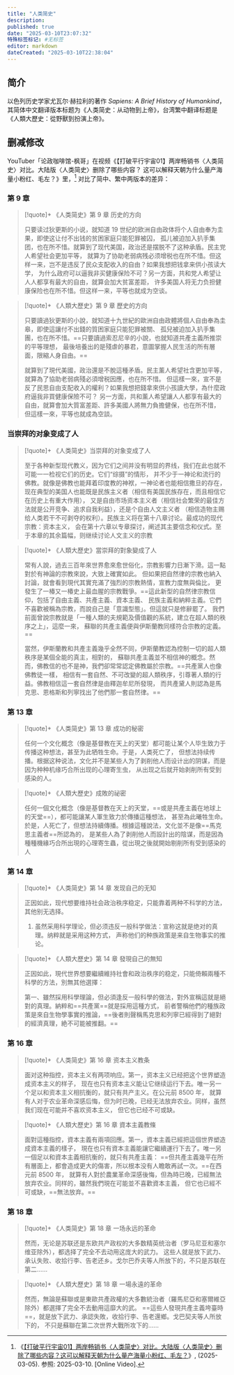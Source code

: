 ```yaml
---
title: "人类简史"
description:
published: true
date: "2025-03-10T23:07:32"
特殊标签标记: #无标签
editor: markdown
dateCreated: "2025-03-10T22:38:04"
---
```


## 简介

以色列历史学家尤瓦尔·赫拉利的著作 _Sapiens: A Brief History of Humankind_，
其简体中文翻译版本标题为《人类简史：从动物到上帝》，台湾繁中翻译标题是《人類大歷史：從野獸到扮演上帝》。

## 删减修改

YouTuber「论政咖啡馆-枫哥」在视频《【打破平行宇宙01】两岸畅销书〈人类简史〉对比。大陆版〈人类简史〉删除了哪些内容？
这可以解释天朝为什么量产海量小粉红、毛左？》里，[^eYAqA] 对比了简中、繁中两版本的差异：

[^eYAqA]: 《[【打破平行宇宙01】两岸畅销书〈人类简史〉对比。大陆版〈人类简史〉删除了哪些内容？这可以解释天朝为什么量产海量小粉红、毛左？](https://www.youtube.com/watch?v=inGDsbeYAqA)》, (2025-03-05). 参照: 2025-03-10. [Online Video].

### 第 9 章

> [!quote]+ 《人类简史》第 9 章 历史的方向
>
> 只要读过狄更斯的小说，就知道 19 世纪的欧洲自由政体将个人自由奉为圭果，即使这让付不出钱的贫困家庭只能犯罪被囚，
> 孤儿被迫加入扒手集团，也在所不惜。就算到了现代美国，政治还是摆脱不了这种承盾。民主党人希望社会更加平等，
> 就算为了协助老弱病残必须增税也在所不惜。但这样一来，岂不是违反了民众支配收入的自由？如果我想把钱拿来供小孩读大学，
> 为什么政府可以逼我非买健康保险不可？另一方面，共和党人希望让人人都享有最大的自由，就算会加大贫富差距，
> 许多美国人将无力负担健康保险也在所不惜。但这样一来，平等也就成为空谈。

> [!quote]+ 《人類大歷史》第 9 章 歷史的方向
>
> 只要讀過狄更斯的小說，就知道十九世紀的歐洲自由政體將個人自由奉為圭皋，即使這讓付不出錢的質困家庭只能犯罪被關、
> 孤兒被迫加入扒手集團，也在所不惜。==只要讀過索忍尼辛的小說，也就知道共產主義所推崇的平等理想，
> 最後培養出的是殘虐的暴君，意圖掌握人民生活的所有層面，限縮人身自由。==
>
> 就算到了現代美國，政治還是不脫這種矛盾。民主薰人希望社含更加平等，就算為了協助老弱病殘必須增税因應，也在所不惜。
> 但這樣一來，宣不是反了民思自由支配收入的權利？如果我想把錢拿來供小孩讀大學，為什麼政府逼我非買健康保險不可？
> 另一方面，共和薰人希望讓人人都享有最大的自由，就算會加大質富差距、許多美國人將無力負擔健保，也在所不惜，
> 但這樣一來，平等也就成為空談​​。

### 当崇拜的对象变成了人

> [!quote]+ 《人类简史》当崇拜的对象变成了人
>
> 至于各种新型现代教义，因为它们之间并没有明显的界线，我们在此也就不可能一一检视它们的历史。它们“综摄”的情形，
> 并不少于一神论和流行的佛教。就像是佛教也能拜着印度教的神袱，一神论者也能相信撒旦的存在，
> 现在典型的美国人也能既是民族主义者（相信有美国民族存在，而且相信它在历史上有重大作用），
> 又是自由市场资本主义者（相信社会繁荣的最佳方法就是公开竞争、追求自我利益），还是个自由人文主义者
> （相信造物主赐给人类若干不可剥夺的权利）。民族主义将在第十八章讨论。最成功的现代宗教：资本主义，
> 会在第十六章以专章探讨，阐述其主要信念和仪式。至于本章的其余篇幅，则继续讨论人文主义的宗教

> [!quote]+ 《人類大歷史》當崇拜的對象變成了人
>
> 常有人說，過去三百年來世界愈來愈世俗化，宗教影響力日漸下滑。這一點對於有神論的宗教來說，大致上確實如此。
> 但如果把自然律的宗教也納入討論，就會看到現代其實充滿了強烈的宗教熱情，宣教力度無與倫比，
> 更發生了一椿又一椿史上最血腥的宗教戰爭。==這此新型的自然律宗教信仰，包括了自由主義、共產主義、資本主義、
> 民族主義和納粹主義。它們不喜歡被稱為宗教，而說自己是「意識型態」。但這就只是修辭罷了。
> 我們前面曾說宗教就是「一種人類的夫規範及價值觀的系統，建立在超人類的秩序之上」，這麼一來，
> 蘇聯的共產主義便與伊斯蘭教同樣符合宗教的定義。==
>
> 當然，伊斯蘭教和共產主義幾乎全然不同，伊斯蘭教認為控制一切的超人類秩序是某個全能的真主，相對的，
> 蘇聯共產主義並不相信神的概念。然而，佛教信的也不是神，我們卻常常認定佛教屬於宗教。==共產黨人也像佛教徒一樣，
> 相信有一套自然、不可改變的超人類秩序，引尊著人類的行益。佛教相信這一套自然律是由釋迦牟尼所發現，
> 而共產黛人則認為是馬克思、恩格斯和列寧找出了他們那一套自然律。==

### 第 13 章

> [!quote]+ 《人类简史》第 13 章 成功的秘密
>
> 任何一个文化概念（像是基督教在天上的天堂）都可能让某个人毕生致力于传播这种想法，甚至为此牺牲生命。于是，人类死亡了，
> 但想法持续传播。根据这种说法，文化并不是某些人为了剥削他人而设计出的阴谋，而是因为种种机缘巧合所出现的心理寄生虫，
> 从出现之后就开始剥削所有受到感染的人。

> [!quote]+ 《人類大歷史》成敗的祕密
>
> 任何一個文化概念（像是基督教在天上的天堂，==或是共產主義在地球上的天堂==），都可能讓某人軍生致力於傳播這種想法，
> 甚至為此曦牲生命。於是，人死亡了，但想法持續傳播。根據這種說法，文化並不是像==馬克思主義者==所認為的，
> 是某些人為了剥削他人而設計出的陰谋，而是因為種種機緣巧合所出現的心理寄生蟲，從出現之後就開始剔削所有受到感染的人

### 第 14 章

> [!quote]+ 《人类简史》第 14 章 发现自己的无知
>
> 正因如此，现代想要维持社会政治秩序稳定，只能靠着两种不科学的方法，其他别无选择。
>
> 1.  虽然采用科学理论，但必须违反一般科学做法：宣称这就是绝对的真理。纳粹就是采用这种方式，
> 声称他们的种族政策是来自生物事实的推论。

> [!quote]+ 《人類大歷史》第 14 章 發現自己的無知
>
> 正因如此，現代世界想要繼續維持社會和政治秩序的稳定，只能倚賴兩種不科學的方法，別無其他選擇：
>
> 第一、雖然採用科學理論，但必須逢反一般科學的做法，對外宣稱這就是絕對的真理。納粹和==共產黨==就是採用這種方式，
> 前者警稱他們的種族政策是來自生物學事實的推論，==後者則聲稱馬克思和列寧已經得到了絕對的經濟真理，絶不可能被推翻。==

### 第 16 章

> [!quote]+ 《人类简史》第 16 章 资本主义教条
>
> 面对这种指控，资本主义有两项响应。第一，资本主义已经把这个世界塑造成资本主义的样子，
> 现在也只有资本主义能让它继续运行下去。唯一另一个足以和资本主义相抗衡的，就只有共产主义。在公元前 8500 年，
> 就算有人对于农业革命深感后悔，但为时已晚，已经无法放弃农业。同样，虽然我们现在可能并不喜欢资本主义，
> 但它也已经不可或缺。

> [!quote]+ 《人類大歷史》第 16 章 資本主義教條
>
> 面對這種指控，資本主義有兩項回應。第一，資本主義已經把這個世界塑造成資本主義的樣子，
> 現在也只有資本主義能讓它繼續運行下去了。唯一另一個足以和資本主義相抗衡的，就只有共產主義：
> ==但共產主義幾平在所有層面上，都會造成更大的傷害，所以根本没有人瞻敢再試一次。==在西元前 8500 年，
> 就算有人對於農業革命深感後悔，但為時已晚，已經無法放弃农业。同样的，雖然我們現在可能並不喜歡資本主義，
> 但它也已經不可或缺，==無法放弃。==

### 第 18 章

> [!quote]+ 《人类简史》第 18 章 一场永远的革命
>
> 然而，无论是苏联还是东欧共产政权的大多数精英统治者（罗马尼亚和塞尔维亚除外），都选择了完全不去动用这庞大的武力。
> 这些人就是放下武力、承认失败、收拾行李、告老还乡。戈尔巴乔夫等人所放下的，不只是苏联在第二……

> [!quote]+ 《人類大歷史》第 18 章 一場永遠的革命
>
> 然而，無論是蘇聯或是東歐共產政權的大多數統治者（羅馬尼亞和塞爾維亞除外）都選擇了完全不去動用這靡大的武。
> ==這些人發現共產主義垮臺時==，就是放下武力、承認失敗，收拾行李、告老還鄉。戈巴契夫等人所放下的，
> 不只是蘇聯在第二次世界大戰所攻下的……
